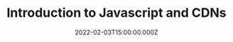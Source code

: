 ---
title: Introduction to Javascript and CDNs
description: Description here
date: 2022-02-03T15:00:00.000Z
released: false
---